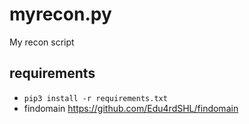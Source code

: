 # myrecon.py #
My recon script


## requirements ##
- `pip3 install -r requirements.txt`
- findomain https://github.com/Edu4rdSHL/findomain
